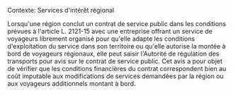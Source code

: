 Contexte: Services d'intérêt régional

Lorsqu'une région conclut un contrat de service public dans les conditions prévues à l'article L. 2121-15 avec une entreprise offrant un service de voyageurs librement organisé pour qu'elle adapte les conditions d'exploitation du service dans son territoire ou qu'elle autorise la montée à bord de voyageurs régionaux, elle peut saisir l'Autorité de régulation des transports pour avis sur le contrat de service public. Cet avis a pour objet de vérifier que les conditions financières du contrat correspondent bien au coût imputable aux modifications de services demandées par la région ou aux voyageurs additionnels montant à bord.